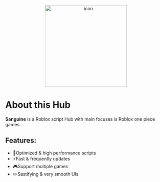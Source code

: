 <p align="center">
<img width="256" alt="icon" src="https://github.com/user-attachments/assets/28a55e6f-75ea-40d0-b7e4-38e4700288e7" />
</p>

# About this Hub
**Sanguine** is a Roblox script Hub with main focuses is Roblox one piece games.

## Features:
+ 🚀Optimized & high performance scripts
+ ⚡Fast & frequently updates
+ 🎮Support multiple games
+ ✏️Sastifying & very smooth UIs
